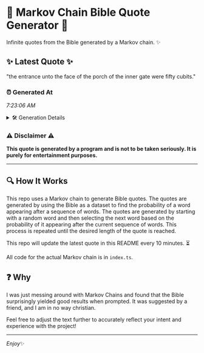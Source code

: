 # 📖 Markov Chain Bible Quote Generator 📖

Infinite quotes from the Bible generated by a Markov chain. ✨

## ✨ Latest Quote ✨
"the entrance unto the face of the porch of the inner gate were fifty cubits."

### ⏰ Generated At
*7:23:06 AM*

<details>
    <summary>🛠️ Generation Details</summary>
    <p>
        <strong>🌱 Seed:</strong> the<br>
        <strong>🔄 Iterations:</strong> 14<br>
        <strong>📜 Context History:</strong><br>[ the ]: entrance<br>[ the, entrance ]: unto<br>[ the, entrance, unto ]: the<br>[ the, entrance, unto, the ]: face<br>[ the, entrance, unto, the, face ]: of<br>[ the, entrance, unto, the, face, of ]: the<br>[ entrance, unto, the, face, of, the ]: porch<br>[ unto, the, face, of, the, porch ]: of<br>[ the, face, of, the, porch, of ]: the<br>[ face, of, the, porch, of, the ]: inner<br>[ of, the, porch, of, the, inner ]: gate<br>[ the, porch, of, the, inner, gate ]: were<br>[ porch, of, the, inner, gate, were ]: fifty<br>[ of, the, inner, gate, were, fifty ]: cubits.<br>
    </p>
</details>

### ⚠️ Disclaimer ⚠️
**This quote is generated by a program and is not to be taken seriously. It is purely for entertainment purposes.**

---

## 🔍 How It Works

This repo uses a Markov chain to generate Bible quotes. The quotes are generated by using the Bible as a dataset to find the probability of a word appearing after a sequence of words. The quotes are generated by starting with a random word and then selecting the next word based on the probability of it appearing after the current sequence of words. This process is repeated until the desired length of the quote is reached.

This repo will update the latest quote in this README every 10 minutes. ⏳

All code for the actual Markov chain is in `index.ts`.

## ❓ Why

I was just messing around with Markov Chains and found that the Bible surprisingly yielded good results when prompted. 
It was suggested by a friend, and I am in no way christian.

Feel free to adjust the text further to accurately reflect your intent and experience with the project!

---

*Enjoy*✨
